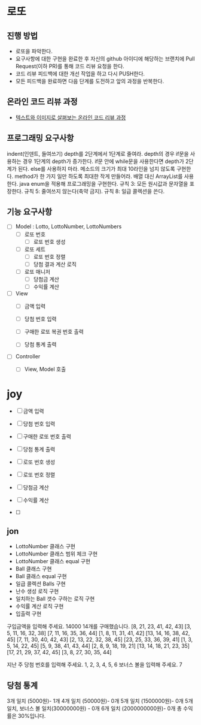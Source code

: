 # 로또
## 진행 방법
* 로또을 파악한다.
* 요구사항에 대한 구현을 완료한 후 자신의 github 아이디에 해당하는 브랜치에 Pull Request(이하 PR)를 통해 코드 리뷰 요청을 한다.
* 코드 리뷰 피드백에 대한 개선 작업을 하고 다시 PUSH한다.
* 모든 피드백을 완료하면 다음 단계를 도전하고 앞의 과정을 반복한다.

## 온라인 코드 리뷰 과정
* [텍스트와 이미지로 살펴보는 온라인 코드 리뷰 과정](https://github.com/next-step/nextstep-docs/tree/master/codereview)



## 프로그래밍 요구사항
indent(인덴트, 들여쓰기) depth를 2단계에서 1단계로 줄여라.
depth의 경우 if문을 사용하는 경우 1단계의 depth가 증가한다. if문 안에 while문을 사용한다면 depth가 2단계가 된다.
else를 사용하지 마라.
메소드의 크기가 최대 10라인을 넘지 않도록 구현한다.
method가 한 가지 일만 하도록 최대한 작게 만들어라.
배열 대신 ArrayList를 사용한다.
java enum을 적용해 프로그래밍을 구현한다.
규칙 3: 모든 원시값과 문자열을 포장한다.
규칙 5: 줄여쓰지 않는다(축약 금지).
규칙 8: 일급 콜렉션을 쓴다.


## 기능 요구사항

-[ ] Model : Lotto, LottoNumber, LottoNumbers
    -[ ] 로또 번호  
        -[ ] 로또 번호 생성
    -[ ] 로또 세트
        -[ ] 로또 번호 정렬
        -[ ] 당첨 결과 계산 로직 
    -[ ] 로또 매니저
        -[ ] 당첨금 계산
        -[ ] 수익률 계산

-[ ] View
    -[ ] 금액 입력
    -[ ] 당첨 번호 입력
     
    -[ ] 구매한 로또 복권 번호 출력
    -[ ] 당첨 통계 출력
     
-[ ] Controller
    -[ ] View, Model 호출 
    


# joy

-[ ] 금액 입력
-[ ] 당첨 번호 입력
-[ ] 구매한 로또 번호 출력
-[ ] 당첨 통계 출력
 
-[ ] 로또 번호 생성
-[ ] 로또 번호 정렬
 
-[ ] 당첨금 계산
-[ ] 수익률 계산
-[ ] 


## jon
* LottoNumber 클래스 구현
* LottoNumber 클래스 범위 체크 구현
* LottoNumber 클래스 equal 구현
* Ball 클래스 구현
* Ball 클래스 equal 구현
* 일급 콜렉션 Balls 구현
* 난수 생성 로직 구현
* 일치하는 Ball 갯수 구하는 로직 구현
* 수익률 계산 로직 구현
* 입출력 구현




구입금액을 입력해 주세요.
14000
14개를 구매했습니다.
[8, 21, 23, 41, 42, 43]
[3, 5, 11, 16, 32, 38]
[7, 11, 16, 35, 36, 44]
[1, 8, 11, 31, 41, 42]
[13, 14, 16, 38, 42, 45]
[7, 11, 30, 40, 42, 43]
[2, 13, 22, 32, 38, 45]
[23, 25, 33, 36, 39, 41]
[1, 3, 5, 14, 22, 45]
[5, 9, 38, 41, 43, 44]
[2, 8, 9, 18, 19, 21]
[13, 14, 18, 21, 23, 35]
[17, 21, 29, 37, 42, 45]
[3, 8, 27, 30, 35, 44]

지난 주 당첨 번호를 입력해 주세요.
1, 2, 3, 4, 5, 6
보너스 볼을 입력해 주세요.
7

당첨 통계
---------
3개 일치 (5000원)- 1개
4개 일치 (50000원)- 0개
5개 일치 (1500000원)- 0개
5개 일치, 보너스 볼 일치(30000000원) - 0개
6개 일치 (2000000000원)- 0개
총 수익률은 30%입니다.
